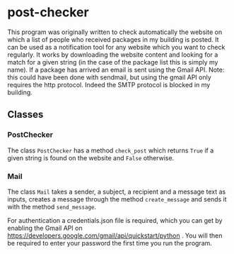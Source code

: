# post-checker
This  program was originally written to check automatically the website on which a list of people
who received packages in my building is posted. It can be used as a notification tool for any
website which you want to check regularly. It works by downloading the website content and looking 
for a match for a given string (in the case of the package list this is simply my name). 
If a package has arrived an email is sent using the Gmail API. Note: this could have been done 
with sendmail, but using the gmail API only requires the http protocol. Indeed the SMTP
protocol is blocked in my building.

## Classes

### PostChecker
The class `PostChecker` has a method 
`check_post` which returns `True` if a given string is found on the website and `False` otherwise.

### Mail

The class `Mail` takes a sender, a subject, a recipient and a message text as inputs, creates a 
message through the method `create_message` and sends it with the method `send_message`. 

For authentication a credentials.json file is required, which you can get by enabling the Gmail API on
https://developers.google.com/gmail/api/quickstart/python . You will then be required to enter your password the first time you
run the program.

